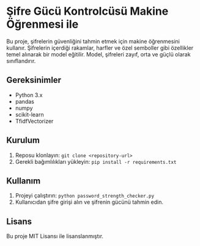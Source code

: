 # Şifre Gücü Kontrolcüsü Makine Öğrenmesi ile

Bu proje, şifrelerin güvenliğini tahmin etmek için makine öğrenmesini kullanır. Şifrelerin içerdiği rakamlar, harfler ve özel semboller gibi özellikler temel alınarak bir model eğitilir. Model, şifreleri zayıf, orta ve güçlü olarak sınıflandırır.

## Gereksinimler
- Python 3.x
- pandas
- numpy
- scikit-learn
- TfidfVectorizer

## Kurulum
1. Reposu klonlayın: `git clone <repository-url>`
2. Gerekli bağımlılıkları yükleyin: `pip install -r requirements.txt`

## Kullanım
1. Projeyi çalıştırın: `python password_strength_checker.py`
2. Kullanıcıdan şifre girişi alın ve şifrenin gücünü tahmin edin.

## Lisans
Bu proje MIT Lisansı ile lisanslanmıştır.
